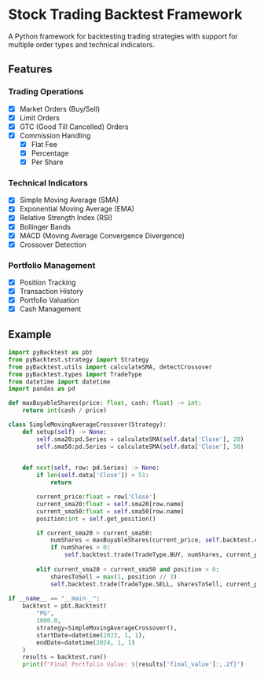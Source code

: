 # Stock Trading Backtest Framework

A Python framework for backtesting trading strategies with support for multiple order types and technical indicators.

## Features

### Trading Operations
- [x] Market Orders (Buy/Sell)
- [x] Limit Orders
- [x] GTC (Good Till Cancelled) Orders
- [x] Commission Handling
  - [x] Flat Fee
  - [x] Percentage
  - [x] Per Share

### Technical Indicators
- [x] Simple Moving Average (SMA)
- [x] Exponential Moving Average (EMA)
- [x] Relative Strength Index (RSI)
- [x] Bollinger Bands
- [x] MACD (Moving Average Convergence Divergence)
- [x] Crossover Detection

### Portfolio Management
- [x] Position Tracking
- [x] Transaction History
- [x] Portfolio Valuation
- [x] Cash Management

## Example

```python
import pyBacktest as pbt
from pyBacktest.strategy import Strategy
from pyBacktest.utils import calculateSMA, detectCrossover
from pyBacktest.types import TradeType
from datetime import datetime
import pandas as pd

def maxBuyableShares(price: float, cash: float) -> int:
    return int(cash / price)

class SimpleMovingAverageCrossover(Strategy):
    def setup(self) -> None:
        self.sma20:pd.Series = calculateSMA(self.data['Close'], 20)
        self.sma50:pd.Series = calculateSMA(self.data['Close'], 50)
    

    def next(self, row: pd.Series) -> None:
        if len(self.data['Close']) < 51:
            return

        current_price:float = row['Close']
        current_sma20:float = self.sma20[row.name]
        current_sma50:float = self.sma50[row.name]
        position:int = self.get_position()

        if current_sma20 > current_sma50:
            numShares = maxBuyableShares(current_price, self.backtest.cash)
            if numShares > 0:
                self.backtest.trade(TradeType.BUY, numShares, current_price)
    
        elif current_sma20 < current_sma50 and position > 0:
            sharesToSell = max(1, position // 3)
            self.backtest.trade(TradeType.SELL, sharesToSell, current_price)
    
if __name__ == "__main__":
    backtest = pbt.Backtest(
        "PG",
        1000.0,
        strategy=SimpleMovingAverageCrossover(),
        startDate=datetime(2023, 1, 1),
        endDate=datetime(2024, 1, 1)
    )
    results = backtest.run()
    print(f"Final Portfolio Value: ${results['final_value']:,.2f}")
```
